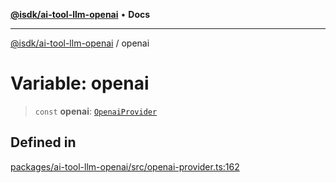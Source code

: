 [**@isdk/ai-tool-llm-openai**](../README.md) • **Docs**

***

[@isdk/ai-tool-llm-openai](../globals.md) / openai

# Variable: openai

> `const` **openai**: [`OpenaiProvider`](../classes/OpenaiProvider.md)

## Defined in

[packages/ai-tool-llm-openai/src/openai-provider.ts:162](https://github.com/isdk/ai-tool-llm-openai.js/blob/3fbd49844808b871a953477e899e1386a8cded30/src/openai-provider.ts#L162)
